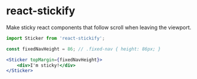 # react-stickify

Make sticky react components that follow scroll when leaving the viewport.

```jsx
import Sticker from 'react-stickify';

const fixedNavHeight = 86; // .fixed-nav { height: 86px; }

<Sticker topMargin={fixedNavHeight}>
    <div>I'm sticky!</div>
</Sticker>
```
